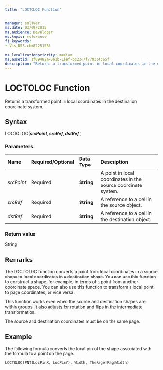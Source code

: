 ```yaml
---
title: "LOCTOLOC Function"
 
 
manager: soliver
ms.date: 03/09/2015
ms.audience: Developer
ms.topic: reference
f1_keywords:
- Vis_DSS.chm82251586
 
ms.localizationpriority: medium
ms.assetid: 1f09482a-0b1b-1bef-bc23-7f7793c4c65f
description: "Returns a transformed point in local coordinates in the destination coordinate system."
---
```


# LOCTOLOC Function

Returns a transformed point in local coordinates in the destination coordinate system.
  
## Syntax

LOCTOLOC(***srcPoint***, ***srcRef***, ***dstRef*** )
  
### Parameters

|**Name**|**Required/Optional**|**Data Type**|**Description**|
|:-----|:-----|:-----|:-----|
| *srcPoint* <br/> |Required  <br/> |**String** <br/> | A point in local coordinates in the source coordinate system. |
| *srcRef* <br/> |Required  <br/> |**String** <br/> | A reference to a cell in the source object. |
| *dstRef* <br/> |Required  <br/> |**String** <br/> | A reference to a cell in the destination object. |

### Return value

String
  
## Remarks

The LOCTOLOC function converts a point from local coordinates in a source shape to local coordinates in a destination shape. You can use this function to construct a shape, for example, in terms of a point from another coordinate space. You can also use this function to transform a local point to page coordinates, or vice versa.
  
This function works even when the source and destination shapes are within groups. It also adjusts for rotation and flips in the intermediate transformation.
  
The source and destination coordinates must be on the same page.
  
## Example

The following formula converts the local pin of the shape associated with the formula to a point on the page.
  
```vb
LOCTOLOC(PNT(LocPinX, LocPinY), Width, ThePage!PageWidth)
```
